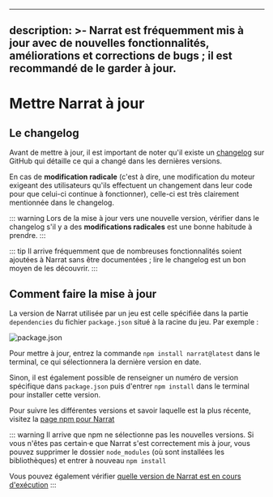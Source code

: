 ---
description: >-
  Narrat est fréquemment mis à jour avec de nouvelles fonctionnalités, améliorations et corrections de bugs ; il est recommandé de le garder à jour.
  ---

  # Mettre Narrat à jour

  ## Le changelog

  Avant de mettre à jour, il est important de noter qu'il existe un [changelog](https://github.com/liana-p/narrat-engine/blob/main/CHANGELOG.md) sur GitHub qui détaille ce qui a changé dans les dernières versions.

  En cas de **modification radicale** (c'est à dire, une modification du moteur exigeant des utilisateurs qu'ils effectuent un changement dans leur code pour que celui-ci continue à fonctionner), celle-ci est très clairement mentionnée dans le changelog.

  ::: warning
  Lors de la mise à jour vers une nouvelle version, vérifier dans le changelog s'il y a des **modifications radicales** est une bonne habitude à prendre.
  :::

  ::: tip
  Il arrive fréquemment que de nombreuses fonctionnalités soient ajoutées à Narrat sans être documentées ; lire le changelog est un bon moyen de les découvrir.
  :::

  ## Comment faire la mise à jour

  La version de Narrat utilisée par un jeu est celle spécifiée dans la partie `dependencies` du fichier `package.json` situé à la racine du jeu. Par exemple :

  ![package.json](./updating/image.png)

  Pour mettre à jour, entrez la commande `npm install narrat@latest` dans le terminal, ce qui sélectionnera la dernière version en date.

Sinon, il est également possible de renseigner un numéro de version spécifique dans `package.json` puis d'entrer `npm install` dans le terminal pour installer cette version. 

Pour suivre les différentes versions et savoir laquelle est la plus récente, visitez la [page npm pour Narrat](https://www.npmjs.com/package/narrat)

::: warning
Il arrive que npm ne sélectionne pas les nouvelles versions. Si vous n'êtes pas certain·e que Narrat s'est correctement mis à jour, vous pouvez supprimer le dossier `node_modules` (où sont installées les bibliothèques) et entrer à nouveau `npm install`

Vous pouvez également vérifier [quelle version de Narrat est en cours d'exécution](https://docs.narrat.dev/troubleshooting/troubleshooting.html#check-which-version-of-narrat-is-running)
:::
